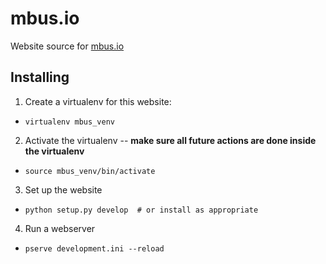 mbus.io
=======

Website source for [mbus.io](http://mbus.io)

Installing
----------

1. Create a virtualenv for this website:
 * `virtualenv mbus_venv`
2. Activate the virtualenv -- **make sure all future actions are done inside the virtualenv**
 * `source mbus_venv/bin/activate`
3. Set up the website
 * `python setup.py develop  # or install as appropriate`
4. Run a webserver
 * `pserve development.ini --reload`
